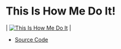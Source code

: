 ---
---

# This Is How Me Do It!

| [![This Is How Me Do It](https://img.youtube.com/vi/0hiUuL5uTKc/0.jpg)](https://www.youtube.com/watch?v=0hiUuL5uTKc) |

* [Source Code](demo.md)

